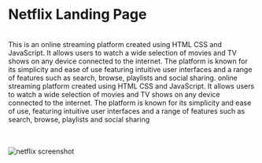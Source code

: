 # Netflix Landing Page
<br>
This is an online streaming platform created using HTML CSS and JavaScript. It allows users to watch a wide selection of movies and TV shows on any device connected to the internet. 
The platform is known for its simplicity and ease of use featuring intuitive user interfaces and a range of features such as search, browse, playlists and social sharing.
online streaming platform created using HTML CSS and JavaScript. It allows users to watch a wide selection of movies and TV shows on any device connected to the internet. 
The platform is known for its simplicity and ease of use, featuring intuitive user interfaces and a range of features such as search, browse, playlists and social sharing<br>

<br>
<br>

![netflix screenshot](https://github.com/lotsun/Netflix-Landing-Page/assets/50834895/62ace94b-e4c4-48d4-b576-b2b9f5c698bd)
